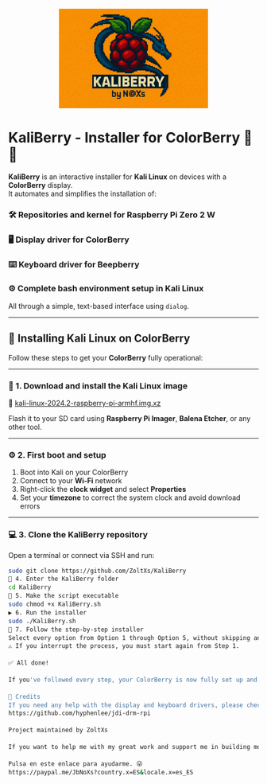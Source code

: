 <p align="center">
  <img src="KaliBerry.png" alt="KaliBerry Logo" width="300"/>
</p>

# **KaliBerry - Installer for ColorBerry** 🐍🍓

**KaliBerry** is an interactive installer for **Kali Linux** on devices with a **ColorBerry** display.  
It automates and simplifies the installation of:

### 🛠️ Repositories and kernel for Raspberry Pi Zero 2 W  
### 🖥️ Display driver for ColorBerry  
### ⌨️ Keyboard driver for Beepberry  
### ⚙️ Complete bash environment setup in Kali Linux

All through a simple, text-based interface using `dialog`.

---

## 🚀 Installing Kali Linux on ColorBerry

Follow these steps to get your **ColorBerry** fully operational:

---

### 🔽 1. Download and install the Kali Linux image

🔗 [kali-linux-2024.2-raspberry-pi-armhf.img.xz](https://old.kali.org/arm-images/kali-2024.2/kali-linux-2024.2-raspberry-pi-armhf.img.xz)

Flash it to your SD card using **Raspberry Pi Imager**, **Balena Etcher**, or any other tool.

---

### ⚙️ 2. First boot and setup

1. Boot into Kali on your ColorBerry  
2. Connect to your **Wi-Fi** network  
3. Right-click the **clock widget** and select **Properties**  
4. Set your **timezone** to correct the system clock and avoid download errors

---

### 💻 3. Clone the KaliBerry repository

Open a terminal or connect via SSH and run:

```bash
sudo git clone https://github.com/ZoltXs/KaliBerry
📁 4. Enter the KaliBerry folder
cd KaliBerry
🔐 5. Make the script executable
sudo chmod +x KaliBerry.sh
▶️ 6. Run the installer
sudo ./KaliBerry.sh
🧭 7. Follow the step-by-step installer
Select every option from Option 1 through Option 5, without skipping any.
⚠️ If you interrupt the process, you must start again from Step 1.

✅ All done!

If you've followed every step, your ColorBerry is now fully set up and running Kali Linux 🎉

🧠 Credits
If you need any help with the display and keyboard drivers, please check out the builder's repository:
https://github.com/hyphenlee/jdi-drm-rpi

Project maintained by ZoltXs

If you want to help me with my great work and support me in building more projects like this, buy me a coffee ☕️.

Pulsa en este enlace para ayudarme. 😜
https://paypal.me/JbNoXs?country.x=ES&locale.x=es_ES

